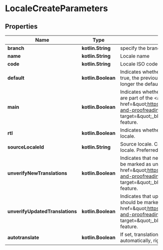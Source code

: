 
# LocaleCreateParameters

## Properties
Name | Type | Description | Notes
------------ | ------------- | ------------- | -------------
**branch** | **kotlin.String** | specify the branch to use |  [optional]
**name** | **kotlin.String** | Locale name |  [optional]
**code** | **kotlin.String** | Locale ISO code |  [optional]
**default** | **kotlin.Boolean** | Indicates whether locale is the default locale. If set to true, the previous default locale the project is no longer the default locale. |  [optional]
**main** | **kotlin.Boolean** | Indicates whether locale is a main locale. Main locales are part of the &lt;a href&#x3D;\&quot;https://help.phrase.com/help/verification-and-proofreading\&quot; target&#x3D;\&quot;_blank\&quot;&gt;Verification System&lt;/a&gt; feature. |  [optional]
**rtl** | **kotlin.Boolean** | Indicates whether locale is a RTL (Right-to-Left) locale. |  [optional]
**sourceLocaleId** | **kotlin.String** | Source locale. Can be the name or public id of the locale. Preferred is the public id. |  [optional]
**unverifyNewTranslations** | **kotlin.Boolean** | Indicates that new translations for this locale should be marked as unverified. Part of the &lt;a href&#x3D;\&quot;https://help.phrase.com/help/verification-and-proofreading\&quot; target&#x3D;\&quot;_blank\&quot;&gt;Advanced Workflows&lt;/a&gt; feature. |  [optional]
**unverifyUpdatedTranslations** | **kotlin.Boolean** | Indicates that updated translations for this locale should be marked as unverified. Part of the &lt;a href&#x3D;\&quot;https://help.phrase.com/help/verification-and-proofreading\&quot; target&#x3D;\&quot;_blank\&quot;&gt;Advanced Workflows&lt;/a&gt; feature. |  [optional]
**autotranslate** | **kotlin.Boolean** | If set, translations for this locale will be fetched automatically, right after creation. |  [optional]



